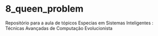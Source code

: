 # 8_queen_problem
Repositório para a aula de tópicos Especias em Sistemas Inteligentes : Técnicas Avançadas de Computação Evolucionista
